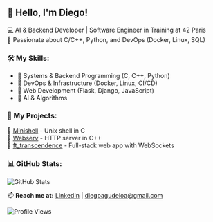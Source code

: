 ## 👋 Hello, I'm Diego!

💻 AI & Backend Developer | Software Engineer in Training at 42 Paris  
🚀 Passionate about C/C++, Python, and DevOps (Docker, Linux, SQL)  

### 🛠 My Skills:
- 🔹 Systems & Backend Programming (C, C++, Python)
- 🔹 DevOps & Infrastructure (Docker, Linux, CI/CD)
- 🔹 Web Development (Flask, Django, JavaScript)
- 🔹 AI & Algorithms  

### 📌 My Projects:
🔹 [Minishell](https://github.com/ai-dg/minishell) - Unix shell in C  
🔹 [Webserv](https://github.com/ai-dg/webserv) - HTTP server in C++  
🔹 [ft_transcendence](https://github.com/ai-dg/ft_transcendence) - Full-stack web app with WebSockets  

### 📊 GitHub Stats:
![GitHub Stats](https://github-readme-stats.vercel.app/api?username=ai-dg&show_icons=true&theme=radical)

📫 **Reach me at:** [LinkedIn](https://www.linkedin.com/in/diego-agudelo-35a378130/) | diegoagudeloa@gmail.com  

![Profile Views](https://komarev.com/ghpvc/?username=ai-dg&color=blue)


<!--
**ai-dg/ai-dg** is a ✨ _special_ ✨ repository because its `README.md` (this file) appears on your GitHub profile.

Here are some ideas to get you started:

- 🔭 I’m currently working on ...
- 🌱 I’m currently learning ...
- 👯 I’m looking to collaborate on ...
- 🤔 I’m looking for help with ...
- 💬 Ask me about ...
- 📫 How to reach me: ...
- 😄 Pronouns: ...
- ⚡ Fun fact: ...
-->
